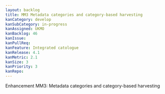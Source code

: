 ```yaml
---
layout: backlog
title: MM3 Metadata categories and category-based harvesting
kanCategory: develop
kanSubCategory: in-progress
kanAssigned: UKMO
kanBacklog: 46
kanIssue:
kanPullReq:
kanFeature: Integrated catologue
kanRelease: 4.1
kanMetric: 2.1
kanSize: 3
kanPriority: 3
kanRepo: 
---
```

Enhancement MM3: Metadata categories and category-based harvesting
